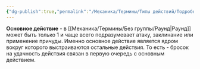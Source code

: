 ```yaml
---
{"dg-publish":true,"permalink":"/Механика/Термины/Типы действий/Подробнее о типах действий/Основное/","noteIcon":"","created":"2025-08-21T13:47:51.119+03:00","updated":"2025-09-02T20:42:52.082+03:00"}
---
```


**Основное действие** - в [[Механика/Термины/Без группы/Раунд\|Раунд]] может быть только 1 и чаще всего подразумевает атаку, заклинание или применение причуды. Именно основное действие является ядром вокруг которого выстраиваются остальные действия. То есть - бросок на удачность действия связан в первую очередь с основным действием.